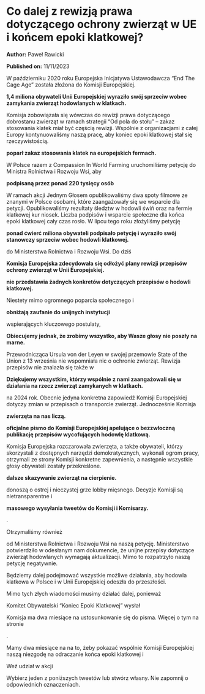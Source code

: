 # Co dalej z rewizją prawa dotyczącego ochrony zwierząt w UE i końcem epoki klatkowej?

**Author:** Paweł Rawicki

**Published on:** <span class="ml-10 mb-10">11/11/2023</span>

W październiku 2020 roku Europejska Inicjatywa Ustawodawcza “End The Cage Age” została złożona do Komisji Europejskiej.

**1,4 miliona obywateli Unii Europejskiej wyraziło swój sprzeciw wobec zamykania zwierząt hodowlanych w klatkach.**

Komisja zobowiązała się wówczas do rewizji prawa dotyczącego dobrostanu zwierząt w ramach strategii “Od pola do stołu” – zakaz stosowania klatek miał być częścią rewizji. Wspólnie z organizacjami z całej Europy kontynuowaliśmy naszą pracę, aby koniec epoki klatkowej stał się rzeczywistością.

**poparł zakaz stosowania klatek na europejskich fermach.**

W Polsce razem z Compassion In World Farming uruchomiliśmy petycję do Ministra Rolnictwa i Rozwoju Wsi, aby

**podpisaną przez ponad 220 tysięcy osób**

W ramach akcji Jednym Głosem opublikowaliśmy dwa spoty filmowe ze znanymi w Polsce osobami, które zaangażowały się we wsparcie dla petycji. Opublikowaliśmy rezultaty śledztw w hodowli świń oraz na fermie klatkowej kur niosek. Liczba podpisów i wsparcie społeczne dla końca epoki klatkowej cały czas rosło. W lipcu tego roku złożyliśmy petycję

**ponad ćwierć miliona obywateli podpisało petycję i wyraziło swój stanowczy sprzeciw wobec hodowli klatkowej.**

do Ministerstwa Rolnictwa i Rozwoju Wsi. Do dziś

**Komisja Europejska zdecydowała się odłożyć plany rewizji przepisów ochrony zwierząt w Unii Europejskiej.**



**nie przedstawia żadnych konkretów dotyczących przepisów o hodowli klatkowej.**

Niestety mimo ogromnego poparcia społecznego i

**obniżają zaufanie do unijnych instytucji**

wspierających kluczowego postulaty,

**Obiecujemy jednak, że zrobimy wszystko, aby Wasze głosy nie poszły na marne.**

Przewodnicząca Ursula von der Leyen w swojej przemowie State of the Union z 13 września nie wspomniała nic o ochronie zwierząt. Rewizja przepisów nie znalazła się także w

**Dziękujemy wszystkim, którzy wspólnie z nami zaangażowali się w działania na rzecz zwierząt zamykanych w klatkach.**

na 2024 rok. Obecnie jedyna konkretna zapowiedź Komisji Europejskiej dotyczy zmian w przepisach o transporcie zwierząt. Jednocześnie Komisja

**zwierzęta na nas liczą.**



**oficjalne pismo do Komisji Europejskiej apelujące o bezzwłoczną publikację przepisów wycofujących hodowlę klatkową.**

Komisja Europejska rozczarowała zwierzęta, a także obywateli, którzy skorzystali z dostępnych narzędzi demokratycznych, wykonali ogrom pracy, otrzymali ze strony Komisji konkretne zapewnienia, a następnie wszystkie głosy obywateli zostały przekreślone.

**dalsze skazywanie zwierząt na cierpienie.**

donoszą o ostrej i nieczystej grze lobby mięsnego. Decyzje Komisji są nietransparentne i

**masowego wysyłania tweetów do Komisji i Komisarzy.**

.

Otrzymaliśmy również

od Ministerstwa Rolnictwa i Rozwoju Wsi na naszą petycję. Ministerstwo potwierdziło w odesłanym nam dokumencie, że unijne przepisy dotyczące zwierząt hodowlanych wymagają aktualizacji. Mimo to rozpatrzyło naszą petycję negatywnie.

Będziemy dalej podejmować wszystkie możliwe działania, aby hodowla klatkowa w Polsce i w Unii Europejskiej odeszła do przeszłości.

Mimo tych złych wiadomości musimy działać dalej, ponieważ

Komitet Obywatelski “Koniec Epoki Klatkowej” wysłał

Komisja ma dwa miesiące na ustosunkowanie się do pisma. Więcej o tym na stronie

.

Mamy dwa miesiące na na to, żeby pokazać wspólnie Komisji Europejskiej naszą niezgodę na odraczanie końca epoki klatkowej i



Weź udział w akcji

Wybierz jeden z poniższych tweetów lub stwórz własny. Nie zapomnij o odpowiednich oznaczeniach.

